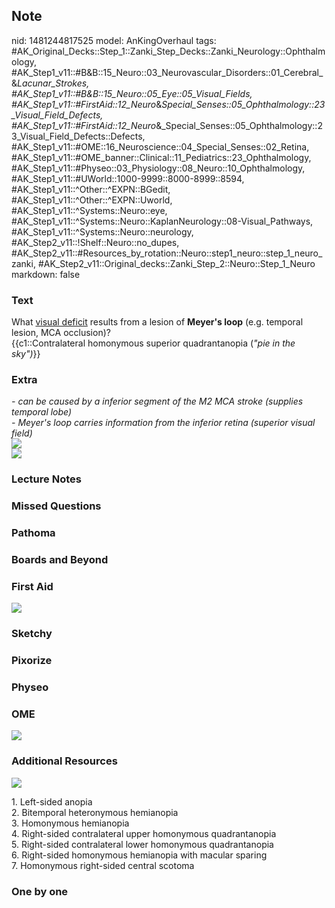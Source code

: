 ## Note
nid: 1481244817525
model: AnKingOverhaul
tags: #AK_Original_Decks::Step_1::Zanki_Step_Decks::Zanki_Neurology::Ophthalmology, #AK_Step1_v11::#B&B::15_Neuro::03_Neurovascular_Disorders::01_Cerebral_&_Lacunar_Strokes, #AK_Step1_v11::#B&B::15_Neuro::05_Eye::05_Visual_Fields, #AK_Step1_v11::#FirstAid::12_Neuro_&_Special_Senses::05_Ophthalmology::23_Visual_Field_Defects, #AK_Step1_v11::#FirstAid::12_Neuro_&_Special_Senses::05_Ophthalmology::23_Visual_Field_Defects::Defects, #AK_Step1_v11::#OME::16_Neuroscience::04_Special_Senses::02_Retina, #AK_Step1_v11::#OME_banner::Clinical::11_Pediatrics::23_Ophthalmology, #AK_Step1_v11::#Physeo::03_Physiology::08_Neuro::10_Ophthalmology, #AK_Step1_v11::#UWorld::1000-9999::8000-8999::8594, #AK_Step1_v11::^Other::^EXPN::BGedit, #AK_Step1_v11::^Other::^EXPN::Uworld, #AK_Step1_v11::^Systems::Neuro::eye, #AK_Step1_v11::^Systems::Neuro::KaplanNeurology::08-Visual_Pathways, #AK_Step1_v11::^Systems::Neuro::neurology, #AK_Step2_v11::!Shelf::Neuro::no_dupes, #AK_Step2_v11::#Resources_by_rotation::Neuro::step1_neuro::step_1_neuro_zanki, #AK_Step2_v11::Original_decks::Zanki_Step_2::Neuro::Step_1_Neuro
markdown: false

### Text
<div>
  What <u>visual deficit</u> results from a lesion of <b>Meyer's
  loop</b> (e.g. temporal lesion, MCA occlusion)?
</div>
<div>
  {{c1::Contralateral homonymous superior quadrantanopia (<i>"pie
  in the sky")</i>}}
</div>

### Extra
<div>
  <i>- can be caused by a inferior segment of the M2 MCA stroke
  (supplies temporal lobe)</i>
</div>
<div>
  <i>- Meyer's loop carries information from the inferior retina
  (superior visual field)</i>
</div><img src="paste-225240969904203.jpg">
<div><img src="paste-222152888418872.jpg"></div>

### Lecture Notes


### Missed Questions


### Pathoma


### Boards and Beyond


### First Aid
<img src="tmpWb3LyU.png">

### Sketchy


### Pixorize


### Physeo


### OME
<div class="ome-widget">
  <a href=
  "https://onlinemeded.org/spa/pediatrics/ophthalmology/acquire?ref=anki">
  <img src="_OME_AnkiFlashcards_Lesson_2.png"></a>
</div>

### Additional Resources
<img src="paste-a003d4428c2a9ab2c6df31f32cd8bcc8abf27eb8.jpg"
class="resizer">
<div>
  <div>
    1. Left-sided anopia
  </div>
  <div>
    2. Bitemporal heteronymous hemianopia
  </div>
  <div>
    3. Homonymous hemianopia
  </div>
  <div>
    4. Right-sided contralateral upper homonymous quadrantanopia
  </div>
  <div>
    5. Right-sided contralateral lower homonymous quadrantanopia
  </div>
  <div>
    6. Right-sided homonymous hemianopia with macular sparing
  </div>
  <div>
    7. Homonymous right-sided central scotoma
  </div>
</div>

### One by one

